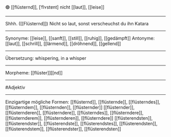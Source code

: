 🟢 [[flüsternd]], [ˈflʏstɐnt]
nicht [[laut]], [[leise]]

---
Shhh. ([[Flüsternd]]) Nicht so laut, sonst verscheuchst du ihn Katara 

---
Synonyme: 
[[leise]], [[sanft]], [[still]], [[ruhig]], [[gedämpft]]
Antonyme:
[[laut]], [[schrill]], [[lärmend]], [[dröhnend]], [[gellend]]

---
Übersetzung: 
whispering, in a whisper

---
Morpheme:
[[flüster]][[nd]]

---
#Adjektiv 

---
Einzigartige mögliche Formen:
[[flüsternd]], [[flüsternde]], [[flüsterndes]], [[flüsterndem]], [[flüsternden]], [[flüsternder]]
[[flüsternder]], [[flüsternderen]], [[flüsterndere]], [[flüsterndes]], [[flüsterndere]], [[flüsternderem]], [[flüsternderen]], [[flüsterndere]]
[[flüsterendsten]], [[flüsterendster]], [[flüsterendste]], [[flüsterendstes]], [[flüsterendsten]], [[flüsterendstem]], [[flüsterendster]], [[flüsterendsten]]
